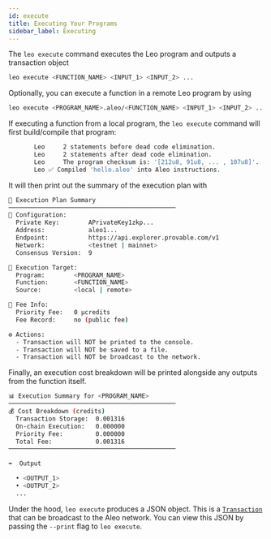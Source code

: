 ```yaml
---
id: execute
title: Executing Your Programs
sidebar_label: Executing
---
```


[general tags]: # (guides,execute, execution, transaction, transition, transaction_status, async_transition)

The `leo execute` command executes the Leo program and outputs a transaction object
```bash
leo execute <FUNCTION_NAME> <INPUT_1> <INPUT_2> ...
```

Optionally, you can execute a function in a remote Leo program by using
```bash
leo execute <PROGRAM_NAME>.aleo/<FUNCTION_NAME> <INPUT_1> <INPUT_2> ...
```

If executing a function from a local program, the `leo execute` command will first build/compile that program:

```bash title="console output:"
       Leo     2 statements before dead code elimination.
       Leo     2 statements after dead code elimination.
       Leo     The program checksum is: '[212u8, 91u8, ... , 107u8]'.
       Leo ✅ Compiled 'hello.aleo' into Aleo instructions.

```
It will then print out the summary of the execution plan with 
```bash
🚀 Execution Plan Summary
──────────────────────────────────────────────
🔧 Configuration:
  Private Key:        APrivateKey1zkp...
  Address:            aleo1...
  Endpoint:           https://api.explorer.provable.com/v1
  Network:            <testnet | mainnet>
  Consensus Version:  9

🎯 Execution Target:
  Program:        <PROGRAM_NAME>
  Function:       <FUNCTION_NAME>
  Source:         <local | remote>

💸 Fee Info:
  Priority Fee:   0 μcredits
  Fee Record:     no (public fee)

⚙️ Actions:
  - Transaction will NOT be printed to the console.
  - Transaction will NOT be saved to a file.
  - Transaction will NOT be broadcast to the network.
```

Finally, an execution cost breakdown will be printed alongside any outputs from the function itself.
```bash
📊 Execution Summary for <PROGRAM_NAME>
──────────────────────────────────────────────
💰 Cost Breakdown (credits)
  Transaction Storage:  0.001316
  On‑chain Execution:   0.000000
  Priority Fee:         0.000000
  Total Fee:            0.001316
──────────────────────────────────────────────

➡️  Output

  • <OUTPUT_1>
  • <OUTPUT_2>
  ...
```

Under the hood, `leo execute` produces a JSON object. This is a [`Transaction`](https://developer.aleo.org/concepts/fundamentals/transactions) that can be broadcast to the Aleo network.  You can view this JSON by passing the `--print` flag to `leo execute`.



